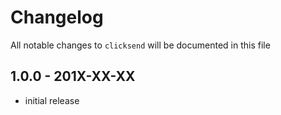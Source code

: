 # Changelog

All notable changes to `clicksend` will be documented in this file

## 1.0.0 - 201X-XX-XX

- initial release
